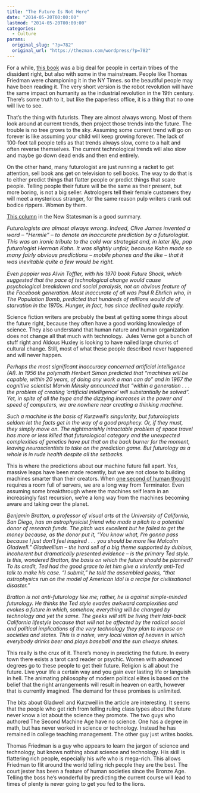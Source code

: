 ```yaml
---
title: "The Future Is Not Here"
date: "2014-05-20T00:00:00"
lastmod: "2014-05-20T00:00:00"
categories:
  - Culture
params:
  original_slug: "?p=782"
  original_url: "https://thezman.com/wordpress/?p=782"
---
```


For a while, <a
href="https://www.amazon.com/Second-Machine-Age-Prosperity-Technologies-ebook/dp/B00D97HPQI/"
rel="noopener noreferrer" target="_blank">this book</a> was a big deal
for people in certain tribes of the dissident right, but also with some
in the mainstream. People like Thomas Friedman were championing it in
the NY Times. so the beautiful people may have been reading it. The very
short version is the robot revolution will have the same impact on
humanity as the industrial revolution in the 19th century. There’s some
truth to it, but like the paperless office, it is a thing that no one
will live to see.

That’s the thing with futurists. They are almost always wrong. Most of
them look around at current trends, then project those trends into the
future. The trouble is no tree grows to the sky. Assuming some current
trend will go on forever is like assuming your child will keep growing
forever. The lack of 100-foot tall people tells as that trends always
slow, come to a halt and often reverse themselves. The current
technological trends will also slow and maybe go down dead ends and then
end entirely.

On the other hand, many futurologist are just running a racket to get
attention, sell book ans get on television to sell books. The way to do
that is to either predict things that flatter people or predict things
that scare people. Telling people their future will be the same as their
present, but more boring, is not a big seller. Astrologers tell their
female customers they will meet a mysterious stranger, for the same
reason pulp writers crank out bodice rippers. Women by them.

<a
href="http://www.newstatesman.com/culture/2014/04/why-futurologists-are-always-wrong-and-why-we-should-be-sceptical-techno-utopians"
rel="noopener noreferrer" target="_blank">This column</a> in the New
Statesman is a good summary.

*<span style="text-indent: 2.85pt; font-size: 11pt;">Futurologists are
almost always wrong. Indeed, Clive James invented a word – “Hermie” – to
denote an inaccurate prediction by a futurologist. This was an ironic
tribute to the cold war strategist and, in later life, pop futurologist
Herman Kahn. It was slightly unfair, because Kahn made so many fairly
obvious predictions – mobile phones and the like – that it was
inevitable quite a few would be right.</span>*

*Even poppier was Alvin Toffler, with his 1970 book Future Shock, which
suggested that the pace of technological change would cause
psychological breakdown and social paralysis, not an obvious feature of
the Facebook generation. Most inaccurate of all was Paul R Ehrlich who,
in The Population Bomb, predicted that hundreds of millions would die of
starvation in the 1970s. Hunger, in fact, has since declined quite
rapidly.*

Science fiction writers are probably the best at getting some things
about the future right, because they often have a good working knowledge
of science. They also understand that human nature and human
organization does not change all that much with technology.  Jules Verne
got a bunch of stuff right and Aldous Huxley is looking to have nailed
large chunks of cultural change. Still, most of what these people
described never happened and will never happen.

*Perhaps the most significant inaccuracy concerned artificial
intelligence (AI). In 1956 the polymath Herbert Simon predicted that
“machines will be capable, within 20 years, of doing any work a man can
do” and in 1967 the cognitive scientist Marvin Minsky announced that
“within a generation . . . the problem of creating ‘artificial
intelligence’ will substantially be solved”. Yet, in spite of all the
hype and the dizzying increases in the power and speed of computers, we
are nowhere near creating a thinking machine.*

*Such a machine is the basis of Kurzweil’s singularity, but
futurologists seldom let the facts get in the way of a good prophecy.
Or, if they must, they simply move on. The nightmarishly intractable
problem of space travel has more or less killed that futurological
category and the unexpected complexities of genetics have put that on
the back burner for the moment, leaving neuroscientists to take on the
prediction game. But futurology as a whole is in rude health despite all
the setbacks.*

This is where the predictions about our machine future fall apart. Yes,
massive leaps have been made recently, but we are not close to building
machines smarter than their creators. When <a
href="http://www.extremetech.com/extreme/163051-simulating-1-second-of-human-brain-activity-takes-82944-processors"
rel="noopener noreferrer" target="_blank">one second of human
thought</a> requires a room full of servers, we are a long way from
Terminator. Even assuming some breakthrough where the machines self
learn in an increasingly fast recursion, we’re a long way from the
machines becoming aware and taking over the planet.

*Benjamin Bratton, a professor of visual arts at the University of
California, San Diego, has an astrophysicist friend who made a pitch to
a potential donor of research funds. The pitch was excellent but he
failed to get the money because, as the donor put it, “You know what,
I’m gonna pass because I just don’t feel inspired . . . you should be
more like Malcolm Gladwell.” Gladwellism – the hard sell of a big theme
supported by dubious, incoherent but dramatically presented evidence –
is the primary Ted style. Is this, wondered Bratton, the basis on which
the future should be planned? To its credit, Ted had the good grace to
let him give a virulently anti-Ted talk to make his case. “I submit,” he
told the assembled geeks, “that astrophysics run on the model of
American Idol is a recipe for civilisational disaster.”*

*Bratton is not anti-futurology like me; rather, he is against
simple-minded futurology. He thinks the Ted style evades awkward
complexities and evokes a future in which, somehow, everything will be
changed by technology and yet the same. The geeks will still be living
their laid-back California lifestyle because that will not be affected
by the radical social and political implications of the very technology
they plan to impose on societies and states. This is a naive, very local
vision of heaven in which everybody drinks beer and plays baseball and
the sun always shines.*

This really is the crux of it. There’s money in predicting the future.
In every town there exists a tarot card reader or psychic. Women with
advanced degrees go to these people to get their future. Religion is all
about the future. Live your life a certain way and you gain ever lasting
life or languish in hell. The animating philosophy of modern political
elites is based on the belief that the right arrangements will result in
heaven on earth, however that is currently imagined. The demand for
these promises is unlimited.

The bits about Gladwell and Kurzweil in the article are interesting. It
seems that the people who get rich from telling ruling class types about
the future never know a lot about the science they promote. The two guys
who authored The Second Machine Age have no science. One has a degree in
math, but has never worked in science or technology. Instead he has
remained in college teaching management. The other guy just writes
books.

Thomas Friedman is a guy who appears to learn the jargon of science and
technology, but knows nothing about science and technology. His skill is
flattering rich people, especially his wife who is mega-rich. This
allows Friedman to flit around the world telling rich people they are
the best. The court jester has been a feature of human societies since
the Bronze Age. Telling the boss he’s wonderful by predicting the
current course will lead to times of plenty is never going to get you
fed to the lions.
